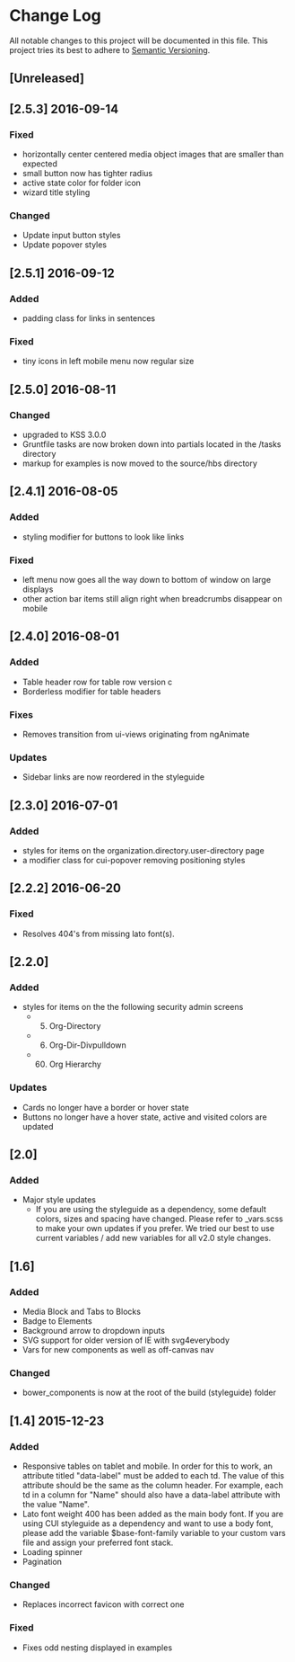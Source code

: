 # Change Log
All notable changes to this project will be documented in this file.
This project tries its best to adhere to [Semantic Versioning](http://semver.org/).

## [Unreleased]

## [2.5.3] 2016-09-14
### Fixed
- horizontally center centered media object images that are smaller than expected
- small button now has tighter radius
- active state color for folder icon
- wizard title styling

### Changed
- Update input button styles
- Update popover styles

## [2.5.1] 2016-09-12
### Added
- padding class for links in sentences

### Fixed
- tiny icons in left mobile menu now regular size

## [2.5.0] 2016-08-11 
### Changed
- upgraded to KSS 3.0.0
- Gruntfile tasks are now broken down into partials located in the /tasks directory
- markup for examples is now moved to the source/hbs directory

## [2.4.1] 2016-08-05
### Added
- styling modifier for buttons to look like links

### Fixed
- left menu now goes all the way down to bottom of window on large displays
- other action bar items still align right when breadcrumbs disappear on mobile

## [2.4.0] 2016-08-01
### Added
- Table header row for table row version c
- Borderless modifier for table headers

### Fixes
- Removes transition from ui-views originating from ngAnimate

### Updates
- Sidebar links are now reordered in the styleguide

## [2.3.0] 2016-07-01
### Added
- styles for items on the organization.directory.user-directory page
- a modifier class for cui-popover removing positioning styles

## [2.2.2] 2016-06-20
### Fixed
- Resolves 404's from missing lato font(s).

## [2.2.0]
### Added
- styles for items on the the following security admin screens
  - 5. Org-Directory
  - 6. Org-Dir-Divpulldown
  - 60. Org Hierarchy

### Updates
- Cards no longer have a border or hover state
- Buttons no longer have a hover state, active and visited colors are updated


## [2.0]
### Added
- Major style updates
  - If you are using the styleguide as a dependency, some default colors, sizes and spacing have changed. Please refer to _vars.scss to make your own updates if you prefer. We tried our best to use current variables / add new variables for all v2.0 style changes.

## [1.6]
### Added
- Media Block and Tabs to Blocks
- Badge to Elements
- Background arrow to dropdown inputs
- SVG support for older version of IE with svg4everybody
- Vars for new components as well as off-canvas nav

### Changed
- bower_components is now at the root of the build (styleguide) folder

## [1.4] 2015-12-23
### Added
- Responsive tables on tablet and mobile. In order for this to work, an attribute titled "data-label" must be added to each td. The value of this attribute should be the same as the column header. For example, each td in a column for "Name" should also have a data-label attribute with the value "Name".
- Lato font weight 400 has been added as the main body font. If you are using CUI styleguide as a dependency and want to use a body font, please add the variable $base-font-family variable to your custom vars file and assign your preferred font stack.
- Loading spinner
- Pagination

### Changed
- Replaces incorrect favicon with correct one

### Fixed
- Fixes odd nesting displayed in examples
